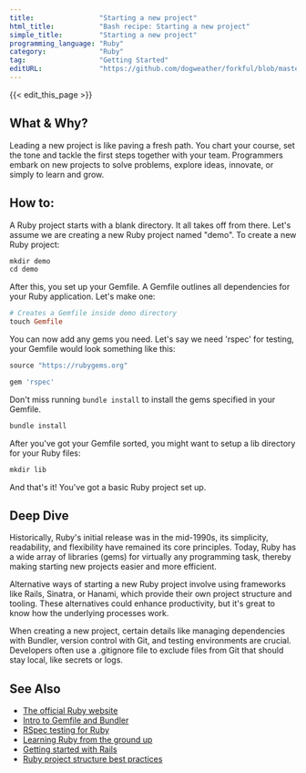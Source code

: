 ```yaml
---
title:                "Starting a new project"
html_title:           "Bash recipe: Starting a new project"
simple_title:         "Starting a new project"
programming_language: "Ruby"
category:             "Ruby"
tag:                  "Getting Started"
editURL:              "https://github.com/dogweather/forkful/blob/master/content/en/ruby/starting-a-new-project.md"
---
```


{{< edit_this_page >}}

## What & Why?

Leading a new project is like paving a fresh path. You chart your course, set the tone and tackle the first steps together with your team. Programmers embark on new projects to solve problems, explore ideas, innovate, or simply to learn and grow.

## How to:

A Ruby project starts with a blank directory. It all takes off from there. Let's assume we are creating a new Ruby project named "demo". To create a new Ruby project:

```Ruby
mkdir demo
cd demo 
```

After this, you set up your Gemfile. A Gemfile outlines all dependencies for your Ruby application. Let's make one:

```Ruby
# Creates a Gemfile inside demo directory
touch Gemfile
```

You can now add any gems you need. Let's say we need 'rspec' for testing, your Gemfile would look something like this:

```Ruby
source "https://rubygems.org"

gem 'rspec'
```

Don't miss running `bundle install` to install the gems specified in your Gemfile.

```Ruby
bundle install
```

After you've got your Gemfile sorted, you might want to setup a lib directory for your Ruby files:

```Ruby
mkdir lib
```

And that's it! You've got a basic Ruby project set up.

## Deep Dive

Historically, Ruby's initial release was in the mid-1990s, its simplicity, readability, and flexibility have remained its core principles. Today, Ruby has a wide array of libraries (gems) for virtually any programming task, thereby making starting new projects easier and more efficient. 

Alternative ways of starting a new Ruby project involve using frameworks like Rails, Sinatra, or Hanami, which provide their own project structure and tooling. These alternatives could enhance productivity, but it's great to know how the underlying processes work.

When creating a new project, certain details like managing dependencies with Bundler, version control with Git, and testing environments are crucial. Developers often use a .gitignore file to exclude files from Git that should stay local, like secrets or logs.

## See Also

- [The official Ruby website](https://www.ruby-lang.org/)
- [Intro to Gemfile and Bundler](https://bundler.io/v1.5/gemfile.html)
- [RSpec testing for Ruby](https://rspec.info/)
- [Learning Ruby from the ground up](https://www.codecademy.com/learn/learn-ruby)
- [Getting started with Rails](https://guides.rubyonrails.org/getting_started.html)
- [Ruby project structure best practices](https://guides.rubyonrails.org/initialization.html)